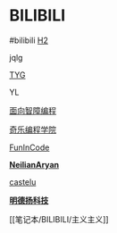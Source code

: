 # BILIBILI
#bilibili
[H2](笔记本/BILIBILI/H2.md)

jqlg

[TYG](笔记本/BILIBILI/TYG.md)

YL

[面向智障编程](笔记本/BILIBILI/面向智障编程.md)

[奇乐编程学院](笔记本/BILIBILI/奇乐编程学院.md)

[FunInCode](笔记本/BILIBILI/FunInCode.md)

[**NeilianAryan**](笔记本/BILIBILI/NeilianAry.md)

[castelu](笔记本/BILIBILI/castelu.md)

[**明德扬科技**](笔记本/BILIBILI/明德扬科技.md)

[[笔记本/BILIBILI/主义主义]]